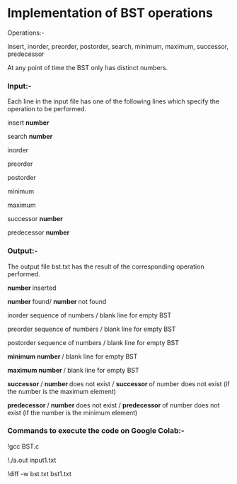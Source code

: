 <h1> Implementation of BST operations </h1>

Operations:-

Insert, inorder, preorder, postorder, search, minimum, maximum, successor, predecessor

At any point of time the BST only has distinct numbers.

<b> <h3> Input:- </h3> </b>

Each line in the input file has one of the following lines which specify the operation to be performed.

insert <b> number </b>
  
search <b> number </b>
  
inorder
  
preorder
  
postorder
  
minimum
  
maximum
  
successor <b> number </b>
  
predecessor <b> number </b>
  
<b> <h3> Output:- </h3> </b>
  
The output file bst.txt has the result of the corresponding operation performed.

<b> number </b> inserted
  
<b> number </b> found/ <b> number </b> not found
  
inorder sequence of numbers / blank line for empty BST
  
preorder sequence of numbers / blank line for empty BST
  
postorder sequence of numbers / blank line for empty BST
  
<b> minimum number </b> / blank line for empty BST
 
<b> maximum number </b> / blank line for empty BST
  
<b> successor </b> / <b> number </b> does not exist / <b> successor </b> of number does not exist (if the number is the maximum element)
  
<b> predecessor </b> / <b> number </b> does not exist / <b> predecessor </b> of number does not exist (if the number is the minimum element)


<b> <h3> Commands to execute the code on Google Colab:- </h3> </b>

!gcc BST.c

!./a.out input1.txt

!diff -w bst.txt bst1.txt
